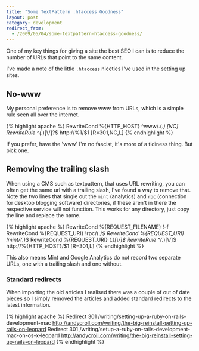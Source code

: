 ```yaml
---
title: "Some TextPattern .htaccess Goodness"
layout: post
category: development
redirect_from:
  - /2009/05/04/some-textpattern-htaccess-goodness/
---
```


One of my key things for giving a site the best SEO I can is to reduce the number of URLs that point to the same content.

I've made a note of the little `.htaccess` niceties I've used in the setting up sites.

## No-www

My personal preference is to remove www from URLs, which is a simple rule seen all over the internet.

{% highlight apache %}
RewriteCond %{HTTP_HOST} ^www\\.(.*) [NC]
RewriteRule ^(.*)[\\/]?$ http://%1/$1 [R=301,NC,L]
{% endhighlight %}

If you prefer, have the 'www' I'm no fascist, it's more of a tidiness thing. But pick one.

## Removing the trailing slash

When using a CMS such as textpattern, that uses URL rewriting, you can often get the same url with a trailing slash, I've found a way to remove that. Note the two lines that single out the `mint` (analytics) and `rpc` (connection for desktop blogging software) directories, if these aren't in there the respective service will not function. This works for any directory, just copy the line and replace the name.

{% highlight apache %}
RewriteCond %{REQUEST_FILENAME} !-f
RewriteCond %{REQUEST_URI} !rpc/(.*)$
RewriteCond %{REQUEST_URI} !mint/(.*)$
RewriteCond %{REQUEST_URI} (.*)[\\/]$
RewriteRule ^(.*)[\\/]$ http://%{HTTP_HOST}/$1 [R=301,L]
{% endhighlight %}

This also means Mint and Google Analytics do not record two separate URLs, one with a trailing slash and one without.

### Standard redirects

When importing the old articles I realised there was a couple of out of date pieces so I simply removed the articles and added standard redirects to the latest information.

{% highlight apache %}
Redirect 301 /writing/setting-up-a-ruby-on-rails-development-mac http://andycroll.com/writing/the-big-reinstall-setting-up-rails-on-leopard
Redirect 301 /writing/setup-a-ruby-on-rails-development-mac-on-os-x-leopard http://andycroll.com/writing/the-big-reinstall-setting-up-rails-on-leopard
{% endhighlight %}
